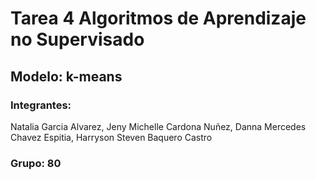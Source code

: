 # Tarea 4 Algoritmos de Aprendizaje no Supervisado
## Modelo: k-means
### Integrantes:
Natalia Garcia Alvarez,
Jeny Michelle Cardona Nuñez,
Danna Mercedes Chavez Espitia,
Harryson Steven Baquero Castro
### Grupo: 80
